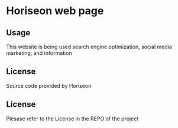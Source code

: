 # Horiseon web page

## Usage

This website is being used search engine optimization, social media marketing, and information

## License

Source code provided by Horiseon 

## License

Plesase refer to the License in the REPO of the project
